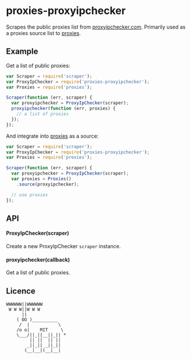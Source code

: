 
# proxies-proxyipchecker

  Scrapes the public proxies list from [proxyipchecker.com](http://proxyipchecker.com/). Primarily used as a proxies source list to [proxies](https://github.com/ivolo/proxies).


## Example

Get a list of public proxies:

```js
var Scraper = require('scraper');
var ProxyIpChecker = require('proxies-proxyipchecker');
var Proxies = require('proxies');

Scraper(function (err, scraper) {
  var proxyipchecker = ProxyIpChecker(scraper);
  proxyipchecker(function (err, proxies) {
    // a list of proxies
  });
});
```

And integrate into [proxies](https://github.com/ivolo/proxies) as a source:

```js
var Scraper = require('scraper');
var ProxyIpChecker = require('proxies-proxyipchecker');
var Proxies = require('proxies');

Scraper(function (err, scraper) {
  var proxyipchecker = ProxyIpChecker(scraper);
  var proxies = Proxies()
    .source(proxyipchecker);

  // use proxies
});
```

## API

#### ProxyIpChecker(scraper)

  Create a new ProxyIpChecker `scraper` instance.

#### proxyipchecker(callback)

  Get a list of public proxies.


## Licence

```
WWWWWW||WWWWWW
 W W W||W W W
      ||
    ( OO )__________
     /  |           \
    /o o|    MIT     \
    \___/||_||__||_|| *
         || ||  || ||
        _||_|| _||_||
       (__|__|(__|__|
```
